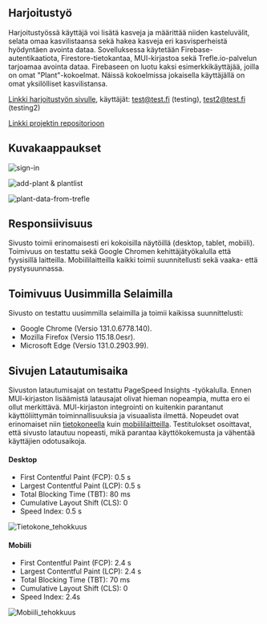 ## Harjoitustyö

Harjoitustyössä käyttäjä voi lisätä kasveja ja määrittää niiden kasteluvälit, selata omaa kasvilistaansa sekä hakea kasveja eri kasvisperheistä hyödyntäen avointa dataa. Sovelluksessa käytetään Firebase-autentikaatiota, Firestore-tietokantaa, MUI-kirjastoa sekä Trefle.io-palvelun tarjoamaa avointa dataa. Firebaseen on luotu kaksi esimerkkikäyttäjää, joilla on omat "Plant"-kokoelmat. Näissä kokoelmissa jokaisella käyttäjällä on omat yksilölliset kasvilistansa.

[Linkki harjoitustyön sivulle](https://dovile-mart.github.io/tehtavat/harjoitustyo/index.html), käyttäjät: test@test.fi (testing), test2@test.fi (testing2)

[Linkki projektin repositorioon](https://github.com/dovile-mart/ppw_flower_power)

## Kuvakaappaukset
![sign-in](https://github.com/user-attachments/assets/bf50092b-00bd-43dc-84e6-f581ddee0b20)

![add-plant & plantlist](https://github.com/user-attachments/assets/e881648f-2c3e-47f7-b0ce-dda40072c98e)

![plant-data-from-trefle](https://github.com/user-attachments/assets/95b25128-09ad-43af-a2f0-1b66ded93fcc)


## Responsiivisuus
Sivusto toimii erinomaisesti eri kokoisilla näytöillä (desktop, tablet, mobiili). Toimivuus on testattu sekä Google Chromen kehittäjätyökalulla että fyysisillä laitteilla. Mobiililaitteilla kaikki toimii suunnitellusti sekä vaaka- että pystysuunnassa.

[//]: ![Firefox_desktop](image.png)
[//]:![Chrome_desktop](image-4.png)
[//]:![Edge_desktop](image-2.png)

[//]:![Chrome_iPadAir](image-3.png)
[//]:![Chrome_mobiili](image-1.png)


## Toimivuus Uusimmilla Selaimilla
Sivusto on testattu uusimmilla selaimilla ja toimii kaikissa suunnittelusti:

- Google Chrome (Versio 131.0.6778.140).
- Mozilla Firefox (Versio 115.18.0esr).
- Microsoft Edge (Versio 131.0.2903.99).


## Sivujen Latautumisaika
Sivuston latautumisajat on testattu PageSpeed Insights -työkalulla. Ennen MUI-kirjaston lisäämistä latausajat olivat hieman nopeampia, mutta ero ei ollut merkittävä. MUI-kirjaston integrointi on kuitenkin parantanut käyttöliittymän toiminnallisuuksia ja visuaalista ilmettä.  Nopeudet ovat erinomaiset niin [tietokoneella](https://pagespeed.web.dev/analysis/https-dovile-mart-github-io-tehtavat-harjoitustyo-index-html/j07imv9mru?form_factor=desktop) kuin [mobiililaitteilla](https://pagespeed.web.dev/analysis/https-dovile-mart-github-io-tehtavat-harjoitustyo-index-html/j07imv9mru?form_factor=mobile). Testitulokset osoittavat, että sivusto latautuu nopeasti, mikä parantaa käyttökokemusta ja vähentää käyttäjien odotusaikoja.

#### Desktop
- First Contentful Paint (FCP): 0.5 s
- Largest Contentful Paint (LCP): 0.5 s
- Total Blocking Time (TBT): 80 ms
- Cumulative Layout Shift (CLS): 0
- Speed Index: 0.5 s

![Tietokone_tehokkuus](https://github.com/user-attachments/assets/912d29a8-d320-469c-a604-fb51590a20e8)


#### Mobiili 

- First Contentful Paint (FCP): 2.4 s
- Largest Contentful Paint (LCP): 2.4 s
- Total Blocking Time (TBT): 70 ms
- Cumulative Layout Shift (CLS): 0
- Speed Index: 2.4s

![Mobiili_tehokkuus](https://github.com/user-attachments/assets/3bfe0427-0aed-4adc-9be5-546d2f08ff66)

<!-- # React + TypeScript + Vite

This template provides a minimal setup to get React working in Vite with HMR and some ESLint rules.

Currently, two official plugins are available:

- [@vitejs/plugin-react](https://github.com/vitejs/vite-plugin-react/blob/main/packages/plugin-react/README.md) uses [Babel](https://babeljs.io/) for Fast Refresh
- [@vitejs/plugin-react-swc](https://github.com/vitejs/vite-plugin-react-swc) uses [SWC](https://swc.rs/) for Fast Refresh

## Expanding the ESLint configuration

If you are developing a production application, we recommend updating the configuration to enable type aware lint rules:

- Configure the top-level `parserOptions` property like this:

```js
export default tseslint.config({
  languageOptions: {
    // other options...
    parserOptions: {
      project: ['./tsconfig.node.json', './tsconfig.app.json'],
      tsconfigRootDir: import.meta.dirname,
    },
  },
})
```

- Replace `tseslint.configs.recommended` to `tseslint.configs.recommendedTypeChecked` or `tseslint.configs.strictTypeChecked`
- Optionally add `...tseslint.configs.stylisticTypeChecked`
- Install [eslint-plugin-react](https://github.com/jsx-eslint/eslint-plugin-react) and update the config:

```js
// eslint.config.js
import react from 'eslint-plugin-react'

export default tseslint.config({
  // Set the react version
  settings: { react: { version: '18.3' } },
  plugins: {
    // Add the react plugin
    react,
  },
  rules: {
    // other rules...
    // Enable its recommended rules
    ...react.configs.recommended.rules,
    ...react.configs['jsx-runtime'].rules,
  },
})
```
-->
